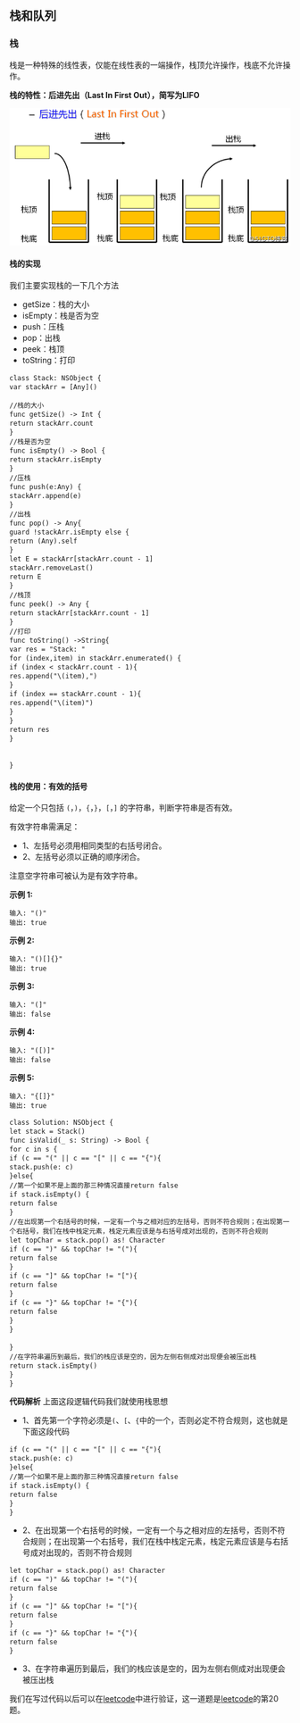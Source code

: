## 栈和队列

### 栈

栈是一种特殊的线性表，仅能在线性表的一端操作，栈顶允许操作，栈底不允许操作。

**栈的特性：后进先出（Last In First Out），简写为LIFO**

![栈](https://github.com/SunshineBrother/LeetCodeStudy/blob/master/栈和队列/栈.png)

#### 栈的实现
我们主要实现栈的一下几个方法
- getSize：栈的大小
- isEmpty：栈是否为空
- push：压栈
- pop：出栈
- peek：栈顶
- toString：打印

```
class Stack: NSObject {
var stackArr = [Any]()

//栈的大小
func getSize() -> Int {
return stackArr.count
}
//栈是否为空
func isEmpty() -> Bool {
return stackArr.isEmpty
}
//压栈
func push(e:Any) {
stackArr.append(e)
}
//出栈
func pop() -> Any{
guard !stackArr.isEmpty else {
return (Any).self
}
let E = stackArr[stackArr.count - 1]
stackArr.removeLast()
return E
}
//栈顶
func peek() -> Any {
return stackArr[stackArr.count - 1]
}
//打印
func toString() ->String{
var res = "Stack: "
for (index,item) in stackArr.enumerated() {
if (index < stackArr.count - 1){
res.append("\(item),")
}
if (index == stackArr.count - 1){
res.append("\(item)")
}
}
return res
}


}

```


#### 栈的使用：有效的括号
给定一个只包括 `(`，`)`，`{`，`}`，`[`，`]` 的字符串，判断字符串是否有效。

有效字符串需满足：
- 1、左括号必须用相同类型的右括号闭合。
- 2、左括号必须以正确的顺序闭合。

注意空字符串可被认为是有效字符串。

**示例 1:**
```
输入: "()"
输出: true
```
**示例 2:**
```
输入: "()[]{}"
输出: true
```
**示例 3:**
```
输入: "(]"
输出: false
```
**示例 4:**
```
输入: "([)]"
输出: false
```
**示例 5:**
```
输入: "{[]}"
输出: true
```


```
class Solution: NSObject {
let stack = Stack()
func isValid(_ s: String) -> Bool {
for c in s {
if (c == "(" || c == "[" || c == "{"){
stack.push(e: c)
}else{
//第一个如果不是上面的那三种情况直接return false
if stack.isEmpty() {
return false
}
//在出现第一个右括号的时候，一定有一个与之相对应的左括号，否则不符合规则；在出现第一个右括号，我们在栈中栈定元素，栈定元素应该是与右括号成对出现的，否则不符合规则
let topChar = stack.pop() as! Character
if (c == ")" && topChar != "("){
return false
}
if (c == "]" && topChar != "["){
return false
}
if (c == "}" && topChar != "{"){
return false
}
}

}
//在字符串遍历到最后，我们的栈应该是空的，因为左侧右侧成对出现便会被压出栈
return stack.isEmpty()
}
}

```

**代码解析**
上面这段逻辑代码我们就使用栈思想

- 1、首先第一个字符必须是`(`、`[`、`{`中的一个，否则必定不符合规则，这也就是下面这段代码
```
if (c == "(" || c == "[" || c == "{"){
stack.push(e: c)
}else{
//第一个如果不是上面的那三种情况直接return false
if stack.isEmpty() {
return false
}
}
```
- 2、在出现第一个右括号的时候，一定有一个与之相对应的左括号，否则不符合规则；在出现第一个右括号，我们在栈中栈定元素，栈定元素应该是与右括号成对出现的，否则不符合规则
```
let topChar = stack.pop() as! Character
if (c == ")" && topChar != "("){
return false
}
if (c == "]" && topChar != "["){
return false
}
if (c == "}" && topChar != "{"){
return false
}
```
- 3、在字符串遍历到最后，我们的栈应该是空的，因为左侧右侧成对出现便会被压出栈




我们在写过代码以后可以在[leetcode](https://leetcode-cn.com/explore/)中进行验证，这一道题是[leetcode](https://leetcode-cn.com/explore/)的第20题。







